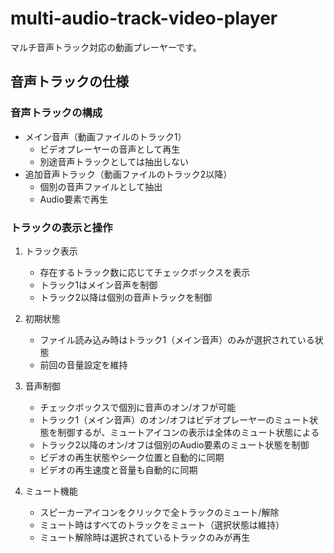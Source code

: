 # multi-audio-track-video-player

マルチ音声トラック対応の動画プレーヤーです。

## 音声トラックの仕様

### 音声トラックの構成
- メイン音声（動画ファイルのトラック1）
  - ビデオプレーヤーの音声として再生
  - 別途音声トラックとしては抽出しない
- 追加音声トラック（動画ファイルのトラック2以降）
  - 個別の音声ファイルとして抽出
  - Audio要素で再生

### トラックの表示と操作
1. トラック表示
   - 存在するトラック数に応じてチェックボックスを表示
   - トラック1はメイン音声を制御
   - トラック2以降は個別の音声トラックを制御

2. 初期状態
   - ファイル読み込み時はトラック1（メイン音声）のみが選択されている状態
   - 前回の音量設定を維持

3. 音声制御
   - チェックボックスで個別に音声のオン/オフが可能
   - トラック1（メイン音声）のオン/オフはビデオプレーヤーのミュート状態を制御するが、ミュートアイコンの表示は全体のミュート状態による
   - トラック2以降のオン/オフは個別のAudio要素のミュート状態を制御
   - ビデオの再生状態やシーク位置と自動的に同期
   - ビデオの再生速度と音量も自動的に同期

4. ミュート機能
   - スピーカーアイコンをクリックで全トラックのミュート/解除
   - ミュート時はすべてのトラックをミュート（選択状態は維持）
   - ミュート解除時は選択されているトラックのみが再生
